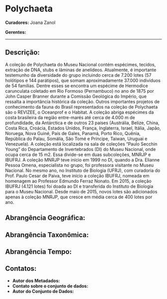 # Polychaeta

**Curadores:** Joana Zanol

**Gerentes:**

---

## Descrição:

A coleção de Polychaeta do Museu Nacional contém espécimes, tecidos, extração de DNA, stubs e lâminas de anelídeos. Atualmente, é importante testemunho da diversidade do grupo incluindo cerca de 7.200 lotes (57 holótipos e 144 parátipos), que somam aproximadamente 37.000 indivíduos de 54 famílias. Dentre esses se encontra um espécime de Hermodice carunculata coletado em Rio Formoso (Pernambuco) no ano de 1875 por John Casper Branner durante a Comissão Geológica do Império, que ressalta a importância histórica da coleção. Outros importantes projetos de conhecimento da fauna do Brasil representados na coleção de Polychaeta são o REVIZEE, o Oceanprof e o Habitat. A coleção abriga espécimes da costa brasileira da região entre-marés até cerca de 4.000 m de profundidade, da Antárctica e de outros 23 países (Austrália, Belize, China, Costa Rica, Croácia, Estados Unidos, França, Inglaterra, Israel, Itália, Japão, Noruega, Nova Guiné, País de Gales, Panamá, Porto Rico, Quênia, República do Palau, Somália, São Tomé e Príncipe, Taiwan, Uruguai e Venezuela). A coleção está localizada na sala de coleções “Paulo Secchin Young” do Departamento de Invertebrados (DI) do Museu Nacional, onde ocupa cerca de 15 m2. Essa divide-se em duas subcoleções, MNRJP e IBUFRJ. A coleção MNRJP teve início em 1999 no DI, quando a Dra. Elianne Pessoa Omena, especialista no grupo, foi professora visitante no Museu Nacional. No mesmo ano, no Instituto de Biologia (UFRJ), com curadoria do Prof. Paulo Cesar de Paiva, teve início a coleção IBUFRJ, nomeada em homenagem ao Professor Edmundo Ferraz Nonato. Em 2015, a coleção IBUFRJ (4.121 lotes) foi doada ao DI e transferida do Instituto de Biologia para o Museu Nacional. Desde maio de 2015, novos lotes são adicionados apenas à coleção MNRJP, que cresce em média cerca de 400 lotes por ano.

## Abrangência Geográfica:

## Abrangência Taxonômica:

## Abrangência Tempo:

## Contatos:

* **Autor dos Metadados:**
* **Contato sobre o conjunto de dados:**
* **Autor do Conjunto de Dados:**
